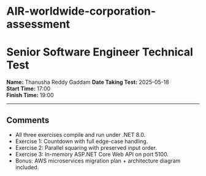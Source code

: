 # AIR-worldwide-corporation-assessment
# Senior Software Engineer Technical Test

**Name:** Thanusha Reddy Gaddam
**Date Taking Test:** 2025-05-18  
**Start Time:** 17:00  
**Finish Time:** 19:00  

---

## Comments
- All three exercises compile and run under .NET 8.0.
- Exercise 1: Countdown with full edge-case handling.
- Exercise 2: Parallel squaring with preserved input order.
- Exercise 3: In-memory ASP.NET Core Web API on port 5100.
- Bonus: AWS microservices migration plan + architecture diagram included.
